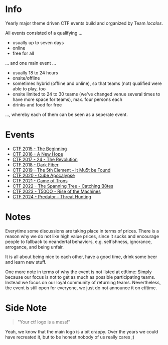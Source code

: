 # Info
Yearly major theme driven CTF events build and organized by Team _localos_.

All events consisted of a qualifying ...

- usually up to seven days
- online
- free for all

... and one main event ...

- usually 18 to 24 hours
- onsite/offline
- sometimes hybrid (offline and online), so that teams (not) qualified were able to play, too
- onsite limited to 24 to 30 teams (we've changed venue several times to have more space for teams), max. four persons each
- drinks and food for free

...,  whereby each of them can be seen as a seperate event.

# Events
- [CTF 2015 - The Beginning](00_the_beginning/Readme.md)
- [CTF 2016 - A New Hope](01_a_new_hope/Readme.md)
- [CTF 2017 - 24 - The Revolution](02_24_the_revolution/Readme.md)
- [CTF 2018 - Dark Fiber](03_dark_fiber/Readme.md)
- [CTF 2019 - The 5th Element - It Mu5t be Found](04_the_5th_element_it_mu5t_be_found/Readme.md)
- [CTF 2020 - Cube Apocalypse](05_cube_apocalypse/Readme.md)
- [CTF 2021 - Game of Trons](06_game_of_trons/Readme.md)
- [CTF 2022 - The Spanning Tree - Catching B8tes](07_the_spanning_tree_catching_b8tes/Readme.md)
- [CTF 2023 - T50OO - Rise of the Machines](08_t50oo_rise_of_the_machines/Readme.md)
- [CTF 2024 - Predator - Threat Hunting](08_predator_threat_hunting/Readme.md)

# Notes
Everytime some discussions are taking place in terms of prices. There is a reason why we do not	like high value prices, since it sucks and encourage people to fallback to neandertal behaviors, e.g. selfishness, ignorance, arrogance, and being unfair.

It is all about being nice to each other, have a good time, drink some beer and learn new stuff.

One more note in terms of why the event is not listed at ctftime: Simply because our focus is not to get as much as possible participating teams. Instead we focus on our loyal community of returning teams. Nevertheless, the event is still open for everyone, we just do not announce it on ctftime.

# Side Note
>
> "Your ctf logo is a mess!"
>

Yeah, we know that the main logo is a bit crappy. Over the years we could have recreated it, but to be honest nobody of us really cares ;)

